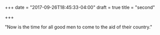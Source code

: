 +++
date = "2017-09-26T18:45:33-04:00"
draft = true
title = "second"

+++

"Now is the time for all good men to come to the aid of their country."
